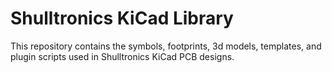 Shulltronics KiCad Library
==========================

This repository contains the symbols, footprints, 3d models, templates, and plugin scripts used in Shulltronics KiCad PCB designs.